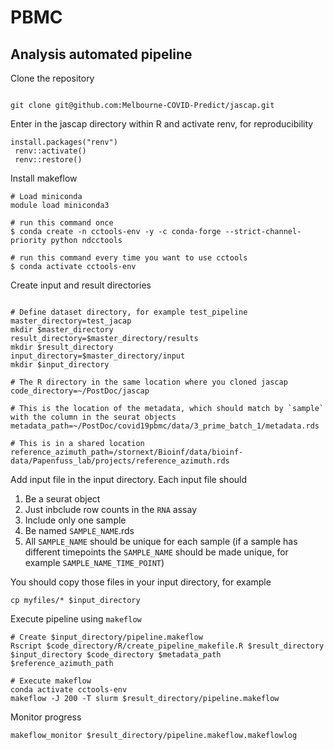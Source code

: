 # PBMC

## Analysis automated pipeline

Clone the repository

```{bash}

git clone git@github.com:Melbourne-COVID-Predict/jascap.git

```

Enter in the jascap directory within R and activate renv, for reproducibility

```{r}
install.packages("renv")
 renv::activate()
 renv::restore()
```

Install makeflow

```{bash}
# Load miniconda
module load miniconda3

# run this command once
$ conda create -n cctools-env -y -c conda-forge --strict-channel-priority python ndcctools

# run this command every time you want to use cctools
$ conda activate cctools-env

```

Create input and result directories 

```{bash}

# Define dataset directory, for example test_pipeline
master_directory=test_jacap
mkdir $master_directory
result_directory=$master_directory/results
mkdir $result_directory
input_directory=$master_directory/input
mkdir $input_directory

# The R directory in the same location where you cloned jascap
code_directory=~/PostDoc/jascap

# This is the location of the metadata, which should match by `sample` with the column in the seurat objects
metadata_path=~/PostDoc/covid19pbmc/data/3_prime_batch_1/metadata.rds

# This is in a shared location 
reference_azimuth_path=/stornext/Bioinf/data/bioinf-data/Papenfuss_lab/projects/reference_azimuth.rds
```
Add input file in the input directory. Each input file should

1) Be a seurat object
2) Just inbclude row counts in the `RNA` assay
3) Include only one sample
4) Be named `SAMPLE_NAME`.rds
5) All `SAMPLE_NAME` should be unique for each sample (if a sample has different timepoints the `SAMPLE_NAME` should be made unique, for example `SAMPLE_NAME_TIME_POINT`)

You should copy those files in your input directory, for example 

```{bash}
cp myfiles/* $input_directory
```

Execute pipeline using `makeflow`

```{bash}
# Create $input_directory/pipeline.makeflow
Rscript $code_directory/R/create_pipeline_makefile.R $result_directory $input_directory $code_directory $metadata_path $reference_azimuth_path

# Execute makeflow
conda activate cctools-env
makeflow -J 200 -T slurm $result_directory/pipeline.makeflow 
```

Monitor progress

```{bash}
makeflow_monitor $result_directory/pipeline.makeflow.makeflowlog
```
